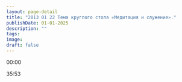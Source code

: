 ```yaml
---
layout: page-detail
title: "2013 01 22 Тема круглого стола «Медитация и служение»."
publishDate: 01-01-2025
description: ""
tags:
image:
draft: false
---
```


00:00 

35:53 

  
